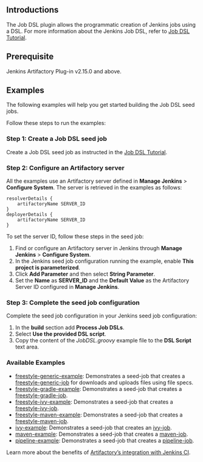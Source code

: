 ## Introductions
The Job DSL plugin allows the programmatic creation of Jenkins jobs using a DSL.
For more information about the Jenkins Job DSL, refer to [Job DSL Tutorial](https://github.com/jenkinsci/job-dsl-plugin/wiki/Tutorial---Using-the-Jenkins-Job-DSL).

## Prerequisite
Jenkins Artifactory Plug-in v2.15.0 and above.

## Examples
The following examples will help you get started building the Job DSL seed jobs.

Follow these steps to run the examples:

### Step 1: Create a Job DSL seed job
Create a Job DSL seed job as instructed in the [Job DSL Tutorial](https://github.com/jenkinsci/job-dsl-plugin/wiki/Tutorial---Using-the-Jenkins-Job-DSL).

### Step 2: Configure an Artifactory server
All the examples use an Artifactory server defined in **Manage Jenkins** > **Configure System**.
The server is retrieved in the examples as follows:
```
resolverDetails {
    artifactoryName SERVER_ID
}
deployerDetails {
    artifactoryName SERVER_ID
}
```
To set the server ID, follow these steps in the seed job:
1. Find or configure an Artifactory server in Jenkins through **Manage Jenkins** > **Configure System**.
2. In the Jenkins seed job configuration running the example, enable **This project is parameterized**.
3. Click **Add Parameter** and then select **String Parameter**.
4. Set the **Name** as **SERVER_ID** and the **Default Value** as the Artifactory Server ID configured in **Manage Jenkins**.

### Step 3: Complete the seed job configuration
Complete the seed job configuration in your Jenkins seed job configuration:
1. In the **build** section add **Process Job DSLs**.
2. Select **Use the provided DSL script**.
3. Copy the content of the *JobDSL.groovy* example file to the **DSL Script** text area.

### Available Examples
* [freestyle-generic-example](freestyle-generic-example): Demonstrates a seed-job that creates a [freestyle-generic-job](https://www.jfrog.com/confluence/display/RTF/Jenkins+Artifactory+Plug-in#JenkinsArtifactoryPlug-in-ConfiguringGeneric(Freestyle)Builds) for downloads and uploads files using file specs.
* [freestyle-gradle-example](freestyle-gradle-example): Demonstrates a seed-job that creates a [freestyle-gradle-job](https://www.jfrog.com/confluence/display/RTF/Jenkins+Artifactory+Plug-in#JenkinsArtifactoryPlug-in-ConfiguringGradleBuilds).
* [freestyle-ivy-example](freestyle-ivy-example): Demonstrates a seed-job that creates a [freestyle-ivy-job](https://www.jfrog.com/confluence/display/RTF/Jenkins+Artifactory+Plug-in#JenkinsArtifactoryPlug-in-ConfiguringIvy-AntBuilds).
* [freestyle-maven-example](freestyle-maven-example): Demonstrates a seed-job that creates a [freestyle-maven-job](https://www.jfrog.com/confluence/display/RTF/Jenkins+Artifactory+Plug-in#JenkinsArtifactoryPlug-in-ConfiguringMaven2andMaven3Builds).
* [ivy-example](ivy-example): Demonstrates a seed-job that creates an [ivy-job](https://www.jfrog.com/confluence/display/RTF/Jenkins+Artifactory+Plug-in#JenkinsArtifactoryPlug-in-ConfiguringIvy-AntBuilds).
* [maven-example](maven-example): Demonstrates a seed-job that creates a [maven-job](https://www.jfrog.com/confluence/display/RTF/Jenkins+Artifactory+Plug-in#JenkinsArtifactoryPlug-in-ConfiguringMaven2andMaven3Builds).
* [pipeline-example](pipeline-example): Demonstrates a seed-job that creates a [pipeline-job](https://www.jfrog.com/confluence/display/RTF/Working+With+Pipeline+Jobs+in+Jenkins).

Learn more about the benefits of [Artifactory’s integration with Jenkins CI](https://jfrog.com/integration/jenkins-ci/).
